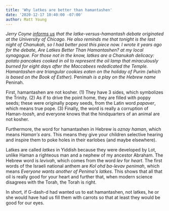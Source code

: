 ```yaml
---
title: 'Why latkes are better than hamantashen'
date: '2020-12-17 10:40:00 -07:00'
author: Matt Young
---
```

*Jerry Coyne [informs us](https://whyevolutionistrue.com/2020/12/17/tonight-the-university-of-chicagos-world-famous-latke-hamentash-debate/) that the latke-versus-hamantash debate originated at the University of Chicago. He also reminds me that tonight is the last night of Chanukah, so I had better post this piece now. I wrote it years ago for the debate, Are Latkes Better Than Hamantashen? at my local synagogue. For those not in the know, latkes are a Chanukah delicacy: potato pancakes cooked in oil to represent the oil lamp that miraculously burned for eight days after the Maccabees rededicated the Temple. Hamantashen are triangular cookies eaten on the holiday of Purim (which is based on the Book of Esther).* Penimah *is a play on the Hebrew name* Peninah.

First, hamantashen are not kosher. (1) They have 3 sides, which symbolizes the Trinity.  (2) As if to drive the point home, they are filled with poppy seeds; these were originally popey seeds, from the Latin word *papaver*, which means true pope. (3) Finally, the word is really a corruption of Haman-*toosh*, and everyone knows that the hindquarters of an animal are not kosher.

Furthermore, the word for hamantashen in Hebrew is *oznay haman*, which means *Haman's ears*. This means they give your children selective hearing and inspire them to poke holes in their earlobes (and maybe elsewhere).

Latkes are called *latkes* in Yiddish because they were developed by Lot, unlike Haman a righteous man and a nephew of my ancestor Abraham. The Hebrew word is *levivah*, which comes from the word *lev* for *heart*. The first words of the Israeli national anthem are
*Kol ohd ba-levav penimah*, which means *Everyone wants another of Penima's latkes*. This shows that all that oil is really good for your heart and further that, when modern science disagrees with the Torah, the Torah is right.

In short, if G-dash-d had wanted us to eat hamantashen, not latkes, he or she would have had us fill them with carrots so that at least they would be good for our eyes.
